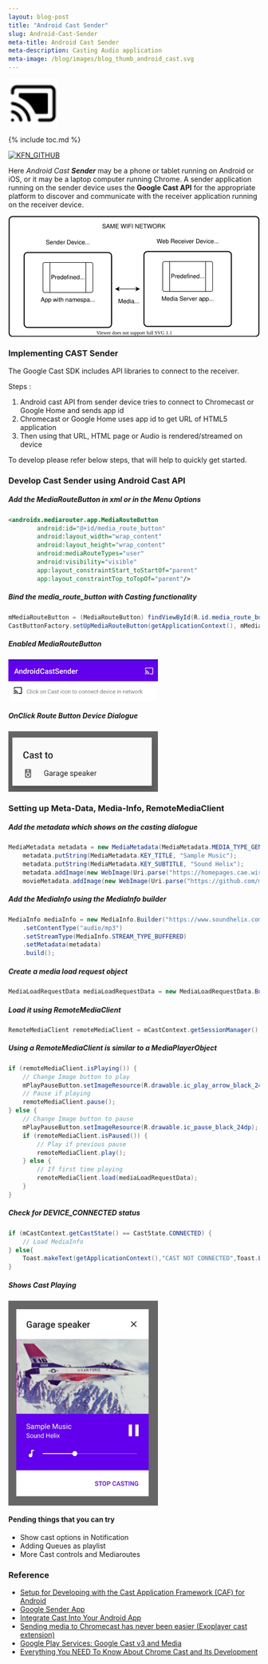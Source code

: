 ```yaml
---
layout: blog-post
title: "Android Cast Sender"
slug: Android-Cast-Sender
meta-title: Android Cast Sender
meta-description: Casting Audio application 
meta-image: /blog/images/blog_thumb_android_cast.svg
---
```


<img src="/blog/images/blog_thumb_android_cast.svg" align="center" title="MainScreen" width="100" height="100">

{% include toc.md %}

 [![KFN_GITHUB](https://img.shields.io/badge/<&nbsp;>&nbsp;Code-Github-black)](https://github.com/suhaas-livcd/AndroidCastSender)

Here *Android Cast **Sender*** may be a phone or tablet running on Android or iOS, or it may be a laptop computer running Chrome. A sender application running on the sender device uses the **Google Cast API** for the appropriate platform to discover and communicate with the receiver application running on the receiver device.

<img src="/blog/images/blog_androidcast_arch.svg" align="center" title="MainScreen">

### Implementing CAST Sender

The Google Cast SDK includes API libraries to connect to the receiver.

Steps :
1. Android cast API from sender device tries to connect to Chromecast or Google Home and sends app id
2. Chromecast or Google Home uses app id to get URL of HTML5 application
3. Then using that URL, HTML page or Audio is rendered/streamed on device

To develop please refer below steps, that will help to quickly get started.
### Develop Cast Sender using Android Cast API

##### Add the MediaRouteButton in xml or in the Menu Options
``` xml
<androidx.mediarouter.app.MediaRouteButton
        android:id="@+id/media_route_button"
        android:layout_width="wrap_content"
        android:layout_height="wrap_content"
        android:mediaRouteTypes="user"
        android:visibility="visible"
        app:layout_constraintStart_toStartOf="parent"
        app:layout_constraintTop_toTopOf="parent"/>
```

##### Bind the media_route_button with Casting functionality

``` java
mMediaRouteButton = (MediaRouteButton) findViewById(R.id.media_route_button);
CastButtonFactory.setUpMediaRouteButton(getApplicationContext(), mMediaRouteButton);
```

##### Enabled MediaRouteButton 

<img src="https://raw.githubusercontent.com/suhaas-livcd/AndroidCastSender/master/samples/CastDevicesAvailable.jpg" align="center" title="Casting Enabled" width="300" >

##### OnClick Route Button Device Dialogue

<img src="https://raw.githubusercontent.com/suhaas-livcd/AndroidCastSender/master/samples/CastDeviceChoosingDailogue.png" align="center" title="Available Cast devices in network" width="300" >


### Setting up Meta-Data, Media-Info, RemoteMediaClient
##### Add the metadata which shows on the casting dialogue

``` java
MediaMetadata metadata = new MediaMetadata(MediaMetadata.MEDIA_TYPE_GENERIC);
    metadata.putString(MediaMetadata.KEY_TITLE, "Sample Music");
    metadata.putString(MediaMetadata.KEY_SUBTITLE, "Sound Helix");
    metadata.addImage(new WebImage(Uri.parse("https://homepages.cae.wisc.edu/~ece533/images/airplane.png")));
    movieMetadata.addImage(new WebImage(Uri.parse("https://github.com/mkaflowski/HybridMediaPlayer/blob/master/images/cover.jpg?raw=true")));
```

##### Add the MediaInfo using the MediaInfo builder
``` java
MediaInfo mediaInfo = new MediaInfo.Builder("https://www.soundhelix.com/examples/mp3/SoundHelix-Song-1.mp3")
    .setContentType("audio/mp3")
    .setStreamType(MediaInfo.STREAM_TYPE_BUFFERED)
    .setMetadata(metadata)
    .build();
```

##### Create a media load request object
``` java
MediaLoadRequestData mediaLoadRequestData = new MediaLoadRequestData.Builder().setMediaInfo(mediaInfo).build();
```

##### Load it using RemoteMediaClient

``` java
RemoteMediaClient remoteMediaClient = mCastContext.getSessionManager().getCurrentCastSession().getRemoteMediaClient();
```

##### Using a RemoteMediaClient is similar to a MediaPlayerObject

``` java
if (remoteMediaClient.isPlaying()) {
    // Change Image button to play
    mPlayPauseButton.setImageResource(R.drawable.ic_play_arrow_black_24dp);
    // Pause if playing
    remoteMediaClient.pause();
} else {
    // Change Image button to pause
    mPlayPauseButton.setImageResource(R.drawable.ic_pause_black_24dp);
    if (remoteMediaClient.isPaused()) {
        // Play if previous pause
        remoteMediaClient.play();
    } else {
        // If first time playing
        remoteMediaClient.load(mediaLoadRequestData);
    }
}
```

##### Check for DEVICE_CONNECTED status
``` java
if (mCastContext.getCastState() == CastState.CONNECTED) {
    // Load MediaInfo
} else{
    Toast.makeText(getApplicationContext(),"CAST NOT CONNECTED",Toast.LENGTH_SHORT).show();
}
```

##### Shows Cast Playing

<img src="https://raw.githubusercontent.com/suhaas-livcd/AndroidCastSender/master/samples/AndroidCastSender_Cast_dialogue.png" align="center" title="Available Cast devices in network" width="300" >

#### Pending things that you can try
- Show cast options in Notification
- Adding Queues as playlist
- More Cast controls and Mediaroutes

### Reference
- [Setup for Developing with the Cast Application Framework (CAF) for Android](https://developers.google.com/cast/docs/android_sender)
- [Google Sender App](https://developers.google.com/cast/docs/design_checklist/sender)
- [Integrate Cast Into Your Android App](https://developers.google.com/cast/docs/android_sender/integrate)
- [Sending media to Chromecast has never been easier (Exoplayer cast extension)](https://medium.com/android-news/sending-media-to-chromecast-has-never-been-easier-c331eeef1e0a)
- [Google Play Services: Google Cast v3 and Media](https://code.tutsplus.com/tutorials/google-play-services-google-cast-v3-and-media--cms-26893)
- [Everything You NEED To Know About Chrome Cast and Its Development](https://www.azilen.com/blog/everything-need-know-chrome-cast-development/)